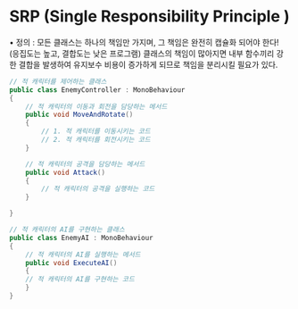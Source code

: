 # SRP (Single Responsibility Principle )

• 정의 : 모든 클래스는 하나의 책임만 가지며, 그 책임은 완전히 캡슐화 되어야 한다!
(응집도는 높고, 결합도는 낮은 프로그램)
클래스의 책임이 많아지면 내부 함수끼리 강한 결합을 발생하여
유지보수 비용이 증가하게 되므로 책임을 분리시킬 필요가 있다.

```cs
// 적 캐릭터를 제어하는 클래스
public class EnemyController : MonoBehaviour
{
    // 적 캐릭터의 이동과 회전을 담당하는 메서드
    public void MoveAndRotate()
    {
        // 1. 적 캐릭터를 이동시키는 코드
        // 2. 적 캐릭터를 회전시키는 코드
    }

    // 적 캐릭터의 공격을 담당하는 메서드
    public void Attack()
    {
        // 적 캐릭터의 공격을 실행하는 코드
    }

}

// 적 캐릭터의 AI를 구현하는 클래스
public class EnemyAI : MonoBehaviour
{
    // 적 캐릭터의 AI를 실행하는 메서드
    public void ExecuteAI()
    {
    // 적 캐릭터의 AI를 구현하는 코드
    }
}
